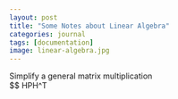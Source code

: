 ```yaml
---
layout: post
title: "Some Notes about Linear Algebra"
categories: journal
tags: [documentation]
image: linear-algebra.jpg
---
```

Simplify a general matrix multiplication  
$$
HPH^T
<!--stackedit_data:
eyJoaXN0b3J5IjpbMTUxNTA2MTAwLC0xOTEwNjYzMzg1LC0zNj
E5MjcyNjUsLTc3OTQxNDY3MywxNTczODUwMTY4XX0=
-->